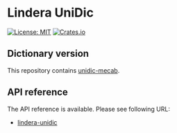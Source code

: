 # Lindera UniDic

[![License: MIT](https://img.shields.io/badge/License-MIT-yellow.svg)](https://opensource.org/licenses/MIT) [![Crates.io](https://img.shields.io/crates/v/lindera-unidic.svg)](https://crates.io/crates/lindera-unidic)

## Dictionary version

This repository contains [unidic-mecab](https://github.com/lindera-morphology/unidic-mecab).

## API reference

The API reference is available. Please see following URL:

- [lindera-unidic](https://docs.rs/lindera-unidic)

